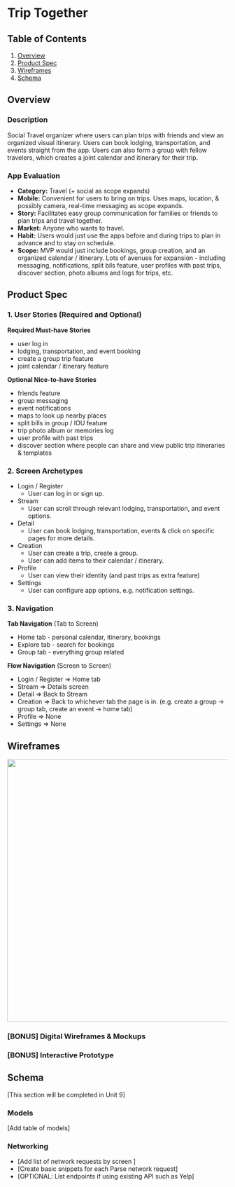 # Trip Together

## Table of Contents
1. [Overview](#Overview)
1. [Product Spec](#Product-Spec)
1. [Wireframes](#Wireframes)
2. [Schema](#Schema)

## Overview
### Description
Social Travel organizer where users can plan trips with friends and view an organized visual itinerary. Users can book lodging, transportation, and events straight from the app. Users can also form a group with fellow travelers, which creates a joint calendar and itinerary for their trip.

### App Evaluation
- **Category:** Travel (+ social as scope expands)
- **Mobile:** Convenient for users to bring on trips. Uses maps, location, & possibly camera, real-time messaging as scope expands. 
- **Story:** Facilitates easy group communication for families or friends to plan trips and travel together. 
- **Market:** Anyone who wants to travel.
- **Habit:** Users would just use the apps before and during trips to plan in advance and to stay on schedule.
- **Scope:** MVP would just include bookings, group creation, and an organized calendar / itinerary. Lots of avenues for expansion - including messaging, notifications, split bils feature, user profiles with past trips, discover section, photo albums and logs for trips, etc. 

## Product Spec

### 1. User Stories (Required and Optional)

**Required Must-have Stories**

* user log in
* lodging, transportation, and event booking 
* create a group trip feature
* joint calendar / itinerary feature

**Optional Nice-to-have Stories**

* friends feature
* group messaging
* event notifications
* maps to look up nearby places
* split bills in group / IOU feature
* trip photo album or memories log
* user profile with past trips
* discover section where people can share and view public trip itineraries & templates

### 2. Screen Archetypes

* Login / Register 
    * User can log in or sign up.
* Stream 
    * User can scroll through relevant lodging, transportation, and event options.
* Detail 
    * User can book lodging, transportation, events & click on specific pages for more details.
* Creation
    * User can create a trip, create a group.
    * User can add items to their calendar / itinerary.
* Profile
    * User can view their identity (and past trips as extra feature)
* Settings 
    * User can configure app options, e.g. notification settings.

### 3. Navigation

**Tab Navigation** (Tab to Screen)

* Home tab - personal calendar, itinerary, bookings
* Explore tab - search for bookings
* Group tab - everything group related

**Flow Navigation** (Screen to Screen)

* Login / Register
  => Home tab
* Stream
  => Details screen
* Detail
  => Back to Stream
* Creation
  => Back to whichever tab the page is in. (e.g. create a group -> group tab, create an event -> home tab)
* Profile
  => None
* Settings
  => None

## Wireframes
<img src="https://scontent-bos3-1.xx.fbcdn.net/v/t1.15752-9/211070028_341136337392533_7048821287326844631_n.jpg?_nc_cat=110&ccb=1-3&_nc_sid=ae9488&_nc_ohc=SU98cAuCXaEAX8RDnR5&_nc_ht=scontent-bos3-1.xx&_nc_rmd=260&oh=9713584be5a493aa54c75df8509376ce&oe=60EB8440" width=600>

### [BONUS] Digital Wireframes & Mockups

### [BONUS] Interactive Prototype

## Schema 
[This section will be completed in Unit 9]
### Models
[Add table of models]
### Networking
- [Add list of network requests by screen ]
- [Create basic snippets for each Parse network request]
- [OPTIONAL: List endpoints if using existing API such as Yelp]
